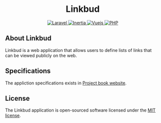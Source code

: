 <h1 align="center">Linkbud</h1>

<p align="center">
<a href="https://laravel.com">
    <img src="https://img.shields.io/badge/Laravel-v10.x-eb4432?style=for-the-badge" alt="Laravel">
</a>
<a href="https://inertiajs.com">
    <img src="https://img.shields.io/badge/Inertia-v0.6.8-9156e9?style=for-the-badge" alt="Inertia">
</a>
<a href="https://vuejs.org/">
    <img src="https://img.shields.io/badge/Vuejs-v3.2-42d392?style=for-the-badge" alt="Vuejs">
</a>
<a href="https://www.php.net">
    <img src="https://img.shields.io/badge/php-v8.1-7a86b8?style=for-the-badge" alt="PHP">
</a>
</p>

## About Linkbud

Linkbud is a web application that allows users to define lists of links that can be viewed publicly on the web.

## Specifications

The appliction specifications exists in <a href="https://projectbook.code.brettchalupa.com/web-apps/linkbud.html">Project book website</a>.

## License

The Linkbud application is open-sourced software licensed under the [MIT license](https://opensource.org/licenses/MIT).
